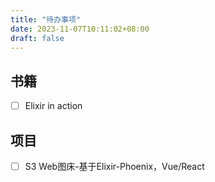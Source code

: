 ```yaml
---
title: "待办事项"
date: 2023-11-07T10:11:02+08:00
draft: false
---
```



## 书籍

- [ ] Elixir in action

## 项目

- [ ] S3 Web图床-基于Elixir-Phoenix，Vue/React
